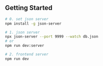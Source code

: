 ## Getting Started

```bash
# 0. set json server
npm install -g json-server

# 1. json server
npx json-server --port 9999 --watch db.json
# or
npm run dev:server

# 2. frontend server
npm run dev
```
